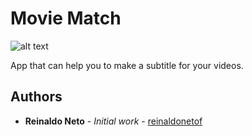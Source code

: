 # Movie Match 

![alt text]()

App that can help you to make a subtitle for your videos.

## Authors

* **Reinaldo Neto** - *Initial work* - [reinaldonetof](https://github.com/reinaldonetof)